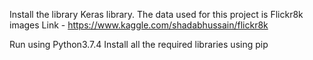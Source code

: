 Install the library Keras library.
The data used for this project is Flickr8k images
Link - https://www.kaggle.com/shadabhussain/flickr8k

Run using Python3.7.4
Install all the required libraries using pip
